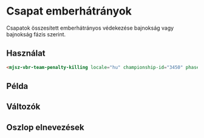 # Csapat emberhátrányok

Csapatok összesített emberhátrányos védekezése bajnokság vagy bajnokság fázis szerint.

## Használat

```html
<mjsz-vbr-team-penalty-killing locale="hu" championship-id="3450" phase-id="45196" />
```

<!--@include: ./parts/phase.md-->

## Példa

<ClientOnly>
  <mjsz-vbr-team-penalty-killing
    locale="hu"
    championship-id="3450"
    phase-id="45196"
  />
</ClientOnly>

## Változók

<!--@include: ./parts/props-base.md-->
<!--@include: ./parts/props-team.md-->


## Oszlop elnevezések

<Columns name="COLUMNS_TEAMS_PENALTY_KILLING" />

